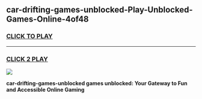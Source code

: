 
## car-drifting-games-unblocked-Play-Unblocked-Games-Online-4of48
<h3>
<a href="https://premium76.site?title=car-drifting-games-unblocked&ref=25A">CLICK TO PLAY</a></h3>
<hr>

<h3>
<a href="https://premium76.site?title=car-drifting-games-unblocked&ref=25A">CLICK 2 PLAY</a>
  
</h3>

<a href="https://premium76.site?title=car-drifting-games-unblocked&ref=25A"><img src="https://clearcache.store/games.png"></a>


**car-drifting-games-unblocked games unblocked: Your Gateway to Fun and Accessible Online Gaming**
